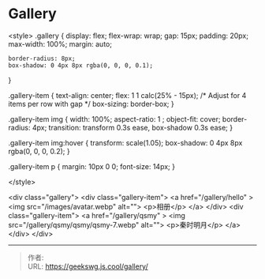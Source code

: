 # Gallery


&lt;style&gt;
.gallery {
    display: flex;
    flex-wrap: wrap;
    gap: 15px;
    padding: 20px;
    max-width: 100%;
    margin: auto;

    border-radius: 8px;
    box-shadow: 0 4px 8px rgba(0, 0, 0, 0.1);
}

.gallery-item {
    text-align: center;
    flex: 1 1 calc(25% - 15px); /* Adjust for 4 items per row with gap */
    box-sizing: border-box;
}

.gallery-item img {
    width: 100%;
    aspect-ratio: 1 ;
    object-fit: cover;
    border-radius: 4px;
    transition: transform 0.3s ease, box-shadow 0.3s ease;
}

.gallery-item img:hover {
    transform: scale(1.05);
    box-shadow: 0 4px 8px rgba(0, 0, 0, 0.2);
}

.gallery-item p {
    margin: 10px 0 0;
    font-size: 14px;
}

&lt;/style&gt;

&lt;div class=&#34;gallery&#34;&gt;
        &lt;div class=&#34;gallery-item&#34;&gt;
            &lt;a href=&#34;/gallery/hello&#34; &gt;
            &lt;img src=&#34;/images/avatar.webp&#34; alt=&#34;&#34;&gt;
            &lt;p&gt;相册&lt;/p&gt;
            &lt;/a&gt;
        &lt;/div&gt;
        &lt;div class=&#34;gallery-item&#34;&gt;
            &lt;a href=&#34;/gallery/qsmy&#34; &gt;
            &lt;img src=&#34;/gallery/qsmy/qsmy/qsmy-7.webp&#34; alt=&#34;&#34;&gt;
            &lt;p&gt;秦时明月&lt;/p&gt;
            &lt;/a&gt;
        &lt;/div&gt;
&lt;/div&gt;

---

> 作者:   
> URL: https://geekswg.js.cool/gallery/  

